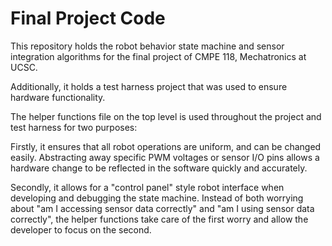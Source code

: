 # Final Project Code

This repository holds the robot behavior state machine and sensor integration algorithms for the final project of CMPE 118, Mechatronics at UCSC. 

Additionally, it holds a test harness project that was used to ensure hardware functionality. 

The helper functions file on the top level is used throughout the project and test harness for two purposes:

Firstly, it ensures that all robot operations are uniform, and can be changed easily. Abstracting away specific PWM voltages or sensor I/O pins allows a hardware change to be reflected in the software quickly and accurately. 

Secondly, it allows for a "control panel" style robot interface when developing and debugging the state machine. Instead of both worrying about "am I accessing sensor data correctly" and "am I using sensor data correctly", the helper functions take care of the first worry and allow the developer to focus on the second.

